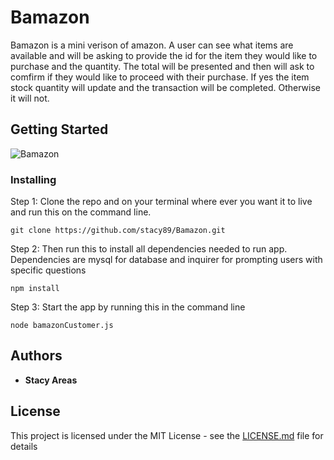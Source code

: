 # Bamazon

Bamazon is a mini verison of amazon. A user can see what items are available and will be asking to provide the id for the item they would like to purchase and the quantity. The total will be presented and then will ask to comfirm if they would like to proceed with their purchase. If yes the item stock quantity will update and the transaction will be completed. Otherwise it will not. 

## Getting Started

![Bamazon](demoClips/BamazonCip.gif)

### Installing

Step 1: Clone the repo and on your terminal where ever you want it to live and run this on the command line.

```
git clone https://github.com/stacy89/Bamazon.git
```

Step 2: Then run this to install all dependencies needed to run app. Dependencies are mysql for database and inquirer for prompting users with specific questions

```
npm install
```

Step 3: Start the app by running this in the command line

```
node bamazonCustomer.js
```

## Authors

* **Stacy Areas**

## License

This project is licensed under the MIT License - see the [LICENSE.md](LICENSE.md) file for details
